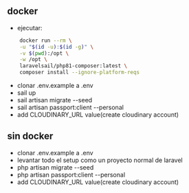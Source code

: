 ## docker

- ejecutar:
```bash
    docker run --rm \
    -u "$(id -u):$(id -g)" \
    -v $(pwd):/opt \
    -w /opt \
    laravelsail/php81-composer:latest \
    composer install --ignore-platform-reqs
```
- clonar .env.example a .env
- sail up
- sail artisan migrate --seed
- sail artisan passport:client --personal
- add CLOUDINARY_URL value(create cloudinary account)

## sin docker

- clonar .env.example a .env
- levantar todo el setup como un proyecto normal de laravel
- php artisan migrate --seed
- php artisan passport:client --personal
- add CLOUDINARY_URL value(create cloudinary account)
